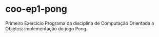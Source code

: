 # coo-ep1-pong
Primeiro Exercício Programa da disciplina de Computação Orientada a Objetos: implementação do jogo Pong.
